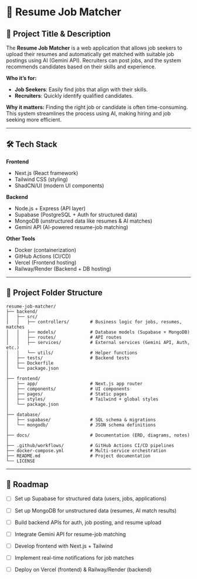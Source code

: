 # 📌 Resume Job Matcher

## 🔖 Project Title & Description
The **Resume Job Matcher** is a web application that allows job seekers to upload their resumes and automatically get matched with suitable job postings using AI (Gemini API). Recruiters can post jobs, and the system recommends candidates based on their skills and experience.

**Who it’s for:**
- **Job Seekers**: Easily find jobs that align with their skills.
- **Recruiters**: Quickly identify qualified candidates.

**Why it matters:**
Finding the right job or candidate is often time-consuming. This system streamlines the process using AI, making hiring and job seeking more efficient.

---

## 🛠️ Tech Stack

**Frontend**
- Next.js (React framework)
- Tailwind CSS (styling)
- ShadCN/UI (modern UI components)

**Backend**
- Node.js + Express (API layer)
- Supabase (PostgreSQL + Auth for structured data)
- MongoDB (unstructured data like resumes & AI matches)
- Gemini API (AI-powered resume-job matching)

**Other Tools**
- Docker (containerization)
- GitHub Actions (CI/CD)
- Vercel (Frontend hosting)
- Railway/Render (Backend + DB hosting)

---

## 📂 Project Folder Structure

```
resume-job-matcher/
├── backend/
│   ├── src/
│   │   ├── controllers/        # Business logic for jobs, resumes, matches
│   │   ├── models/             # Database models (Supabase + MongoDB)
│   │   ├── routes/             # API routes
│   │   ├── services/           # External services (Gemini API, Auth, etc.)
│   │   └── utils/              # Helper functions
│   ├── tests/                  # Backend tests
│   ├── Dockerfile
│   └── package.json
│
├── frontend/
│   ├── app/                    # Next.js app router
│   ├── components/             # UI components
│   ├── pages/                  # Static pages
│   ├── styles/                 # Tailwind + global styles
│   └── package.json
│
├── database/
│   ├── supabase/               # SQL schema & migrations
│   └── mongodb/                # JSON schema definitions
│
├── docs/                       # Documentation (ERD, diagrams, notes)
│
├── .github/workflows/          # GitHub Actions CI/CD pipelines
├── docker-compose.yml          # Multi-service orchestration
├── README.md                   # Project documentation
└── LICENSE
```

---

## 🚀 Roadmap
- [ ] Set up Supabase for structured data (users, jobs, applications)
- [ ] Set up MongoDB for unstructured data (resumes, AI match results)
- [ ] Build backend APIs for auth, job posting, and resume upload
- [ ] Integrate Gemini API for resume-job matching
- [ ] Develop frontend with Next.js + Tailwind
- [ ] Implement real-time notifications for job matches
- [ ] Deploy on Vercel (frontend) & Railway/Render (backend)

